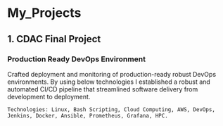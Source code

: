 # My_Projects
## 1. CDAC Final Project 
### Production Ready DevOps Environment
Crafted deployment and monitoring of production-ready robust DevOps environments. By using below technologies I established a robust and automated CI/CD pipeline that streamlined software delivery from development to deployment.
    
    Technologies: Linux, Bash Scripting, Cloud Computing, AWS, DevOps, Jenkins, Docker, Ansible, Prometheus, Grafana, HPC.

